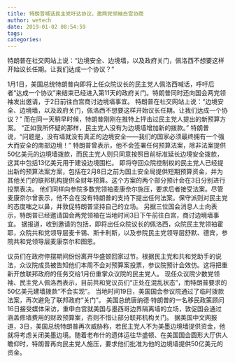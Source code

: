 ```yaml
---
title: 特朗普喊话民主党吁达协议，邀两党领袖白宫协商
author: wetech
date: 2019-01-02 08:54:59
tags: 
categories: 
---
```

特朗普在社交网站上说：“边境安全、边境墙，以及政府关门，佩洛西不想要这样开始议长任期。让我们达成一个协议？”
<!-- more -->
1月1日，美国总统特朗普向即将上任众院议长的民主党人佩洛西喊话，呼吁后者“达成一个协议”来结束已经进入第11天的政府关门。特朗普同时还向国会两党领袖发出邀请，于2日前往白宫商讨边境墙事宜。
特朗普在社交网站上说：“边境安全、边境墙，以及政府关门，佩洛西不想要这样开始议长任期。让我们达成一个协议？”
而在同一天稍早时候，特朗普刚刚在推特上抨击过民主党人提出的新预算方案。
“正如我所怀疑的那样，民主党人没有为边境墙增加新的拨款。” 特朗普说，“问题是，没有墙就没有真正的边境安全——我们的国家必须最终拥有一个强大而安全的南部边境！”
特朗普曾表示，他不会签署任何预算法案，除非法案提供50亿美元的边境墙拨款，而民主党人则只同意按照目前标准延长边境安全拨款，这其中包括13亿美元用于建设边境围栏。
即将夺回众院控制权的民主党人已经提出新的预算法案方案，包括在2月8日之前为国土安全局提供短期预算资金，并为其他关门的联邦机构提供全财年预算。这个方案的两个部分预计会在3日分别进行投票表决。
他们同样向参院多数党领袖麦康奈尔施压，要求后者接受法案。尽管麦康奈尔曾表示，他不会在没有特朗普的支持下提出任何法案。保守派则对民主党的态度嗤之以鼻，并敦促特朗普坚持自己的立场。
另据三位国会消息人士向表示，特朗普已经邀请国会两党领袖在当地时间3日下午前往白宫，商讨边境墙事宜。
据报道，收到邀请的包括，即将出任众院议长的佩洛西，众院民主党领袖霍耶，众院共和党领导层麦卡锡、斯卡利斯，以及参院民主党领导层舒默、德宾，参院共和党领导层麦康奈尔和图恩。
 
 
议员们在政府停摆期间纷纷离开华盛顿回家过节。根据民主党和共和党助手的说法，众议院成员被告知他们本周不会对预算案投票，参议院预计会效仿。这将把重新开放联邦政府的任务交给1月份重掌众议院的民主党人。
现任众议院少数党领袖、民主党人佩洛西表示，目前共和党议员们“正处在混乱状态”，而特朗普要求的50亿美元建墙拨款“不会实现”。
当地时间19日，美国国会参议院通过了临时拨款法案，再次避免了联邦政府“关门”。
美国总统唐纳德·特朗普的一名移民政策顾问16日接受媒体采访，重申白宫就美国与墨西哥边界隔离墙的立场，敦促国会通过涵盖修墙费用的财政预算案，否则不惜让部分联邦机构关门。
据美国中文网报道，3日，美国总统特朗普再次威胁称，若民主党人不为美墨边境墙提供资金，他就将考虑关闭美墨边境。随着老布什的遗体运往华盛顿、在美国国会圆形大厅供人瞻仰时，特朗普再向民主党人施压，要求他们批准为他的边境墙提供50亿美元的资金。
